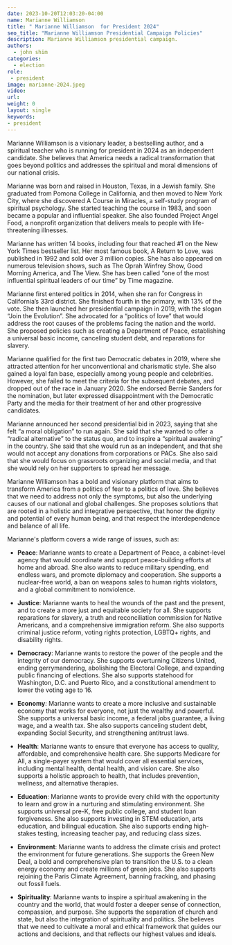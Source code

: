 ```yaml
---
date: 2023-10-20T12:03:20-04:00
name: Marianne Williamson 
title: " Marianne Williamson  for President 2024"
seo_title: "Marianne Williamson Presidential Campaign Policies"
description: Marianne Williamson presidential campaign.
authors:
  - john shim
categories:
  - election
role:
 - president
image: marianne-2024.jpeg
video:
url: 
weight: 0
layout: single
keywords:
- president
---
```


Marianne Williamson is a visionary leader, a bestselling author, and a spiritual teacher who is running for president in 2024 as an independent candidate. She believes that America needs a radical transformation that goes beyond politics and addresses the spiritual and moral dimensions of our national crisis.

Marianne was born and raised in Houston, Texas, in a Jewish family. She graduated from Pomona College in California, and then moved to New York City, where she discovered A Course in Miracles, a self-study program of spiritual psychology. She started teaching the course in 1983, and soon became a popular and influential speaker. She also founded Project Angel Food, a nonprofit organization that delivers meals to people with life-threatening illnesses.

Marianne has written 14 books, including four that reached #1 on the New York Times bestseller list. Her most famous book, A Return to Love, was published in 1992 and sold over 3 million copies. She has also appeared on numerous television shows, such as The Oprah Winfrey Show, Good Morning America, and The View. She has been called “one of the most influential spiritual leaders of our time” by Time magazine.

Marianne first entered politics in 2014, when she ran for Congress in California’s 33rd district. She finished fourth in the primary, with 13% of the vote. She then launched her presidential campaign in 2019, with the slogan “Join the Evolution”. She advocated for a “politics of love” that would address the root causes of the problems facing the nation and the world. She proposed policies such as creating a Department of Peace, establishing a universal basic income, canceling student debt, and reparations for slavery.

Marianne qualified for the first two Democratic debates in 2019, where she attracted attention for her unconventional and charismatic style. She also gained a loyal fan base, especially among young people and celebrities. However, she failed to meet the criteria for the subsequent debates, and dropped out of the race in January 2020. She endorsed Bernie Sanders for the nomination, but later expressed disappointment with the Democratic Party and the media for their treatment of her and other progressive candidates.

Marianne announced her second presidential bid in 2023, saying that she felt “a moral obligation” to run again. She said that she wanted to offer a “radical alternative” to the status quo, and to inspire a “spiritual awakening” in the country. She said that she would run as an independent, and that she would not accept any donations from corporations or PACs. She also said that she would focus on grassroots organizing and social media, and that she would rely on her supporters to spread her message.

Marianne Williamson has a bold and visionary platform that aims to transform America from a politics of fear to a politics of love. She believes that we need to address not only the symptoms, but also the underlying causes of our national and global challenges. She proposes solutions that are rooted in a holistic and integrative perspective, that honor the dignity and potential of every human being, and that respect the interdependence and balance of all life.

Marianne's platform covers a wide range of issues, such as:

- **Peace**: Marianne wants to create a Department of Peace, a cabinet-level agency that would coordinate and support peace-building efforts at home and abroad. She also wants to reduce military spending, end endless wars, and promote diplomacy and cooperation. She supports a nuclear-free world, a ban on weapons sales to human rights violators, and a global commitment to nonviolence.

- **Justice**: Marianne wants to heal the wounds of the past and the present, and to create a more just and equitable society for all. She supports reparations for slavery, a truth and reconciliation commission for Native Americans, and a comprehensive immigration reform. She also supports criminal justice reform, voting rights protection, LGBTQ+ rights, and disability rights.

- **Democracy**: Marianne wants to restore the power of the people and the integrity of our democracy. She supports overturning Citizens United, ending gerrymandering, abolishing the Electoral College, and expanding public financing of elections. She also supports statehood for Washington, D.C. and Puerto Rico, and a constitutional amendment to lower the voting age to 16.

- **Economy**: Marianne wants to create a more inclusive and sustainable economy that works for everyone, not just the wealthy and powerful. She supports a universal basic income, a federal jobs guarantee, a living wage, and a wealth tax. She also supports canceling student debt, expanding Social Security, and strengthening antitrust laws.

- **Health**: Marianne wants to ensure that everyone has access to quality, affordable, and comprehensive health care. She supports Medicare for All, a single-payer system that would cover all essential services, including mental health, dental health, and vision care. She also supports a holistic approach to health, that includes prevention, wellness, and alternative therapies.

- **Education**: Marianne wants to provide every child with the opportunity to learn and grow in a nurturing and stimulating environment. She supports universal pre-K, free public college, and student loan forgiveness. She also supports investing in STEM education, arts education, and bilingual education. She also supports ending high-stakes testing, increasing teacher pay, and reducing class sizes.

- **Environment**: Marianne wants to address the climate crisis and protect the environment for future generations. She supports the Green New Deal, a bold and comprehensive plan to transition the U.S. to a clean energy economy and create millions of green jobs. She also supports rejoining the Paris Climate Agreement, banning fracking, and phasing out fossil fuels.

- **Spirituality**: Marianne wants to inspire a spiritual awakening in the country and the world, that would foster a deeper sense of connection, compassion, and purpose. She supports the separation of church and state, but also the integration of spirituality and politics. She believes that we need to cultivate a moral and ethical framework that guides our actions and decisions, and that reflects our highest values and ideals.
